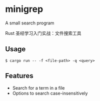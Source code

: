 # minigrep

A small search program

Rust 圣经学习入门实战：文件搜索工具

## Usage

```shell
$ cargo run -- -f <file-path> -q <query>
```

## Features

- Search for a term in a file
- Options to search case-insensitively
